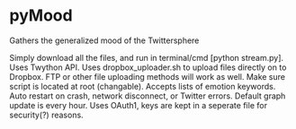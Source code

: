 pyMood
======

Gathers the generalized mood of the Twittersphere


Simply download all the files, and run in terminal/cmd [python stream.py].
Uses Twython API.
Uses dropbox_uploader.sh to upload files directly on to Dropbox. FTP or other file uploading methods will work as well. Make sure script is located at root (changable).
Accepts lists of emotion keywords.
Auto restart on crash, network disconnect, or Twitter errors.
Default graph update is every hour.
Uses OAuth1, keys are kept in a seperate file for security(?) reasons.
